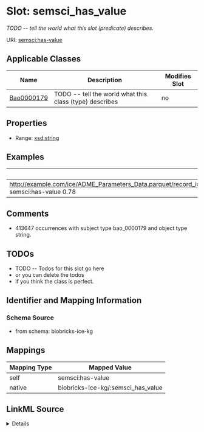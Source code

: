 

# Slot: semsci_has_value


_TODO -- tell the world what this slot (predicate) describes._





URI: [semsci:has-value](http://semanticscience.org/resource/SIO_has-value)



<!-- no inheritance hierarchy -->





## Applicable Classes

| Name | Description | Modifies Slot |
| --- | --- | --- |
| [Bao0000179](../classes/Bao0000179.md) | TODO -- tell the world what this class (type) describes |  no  |







## Properties

* Range: [xsd:string](http://www.w3.org/2001/XMLSchema#string)






## Examples

| Value |
| --- |
| http://example.com/ice/ADME_Parameters_Data.parquet/record_id/httk2.2.2_DTXSID001009966/dtxsid/DTXSID001009966/endpoint/Fu/Endpoint semsci:has-value 0.78 |

## Comments

* 413647 occurrences with subject type bao_0000179 and object type string.

## TODOs

* TODO -- Todos for this slot go here
* or you can delete the todos
* if you think the class is perfect.

## Identifier and Mapping Information







### Schema Source


* from schema: biobricks-ice-kg




## Mappings

| Mapping Type | Mapped Value |
| ---  | ---  |
| self | semsci:has-value |
| native | biobricks-ice-kg/:semsci_has_value |




## LinkML Source

<details>
```yaml
name: semsci_has-value
description: TODO -- tell the world what this slot (predicate) describes.
todos:
- TODO -- Todos for this slot go here
- or you can delete the todos
- if you think the class is perfect.
comments:
- 413647 occurrences with subject type bao_0000179 and object type string.
examples:
- value: http://example.com/ice/ADME_Parameters_Data.parquet/record_id/httk2.2.2_DTXSID001009966/dtxsid/DTXSID001009966/endpoint/Fu/Endpoint
    semsci:has-value 0.78
from_schema: biobricks-ice-kg
rank: 1000
slot_uri: semsci:has-value
alias: semsci_has_value
domain_of:
- bao_0000179
range: string

```
</details>